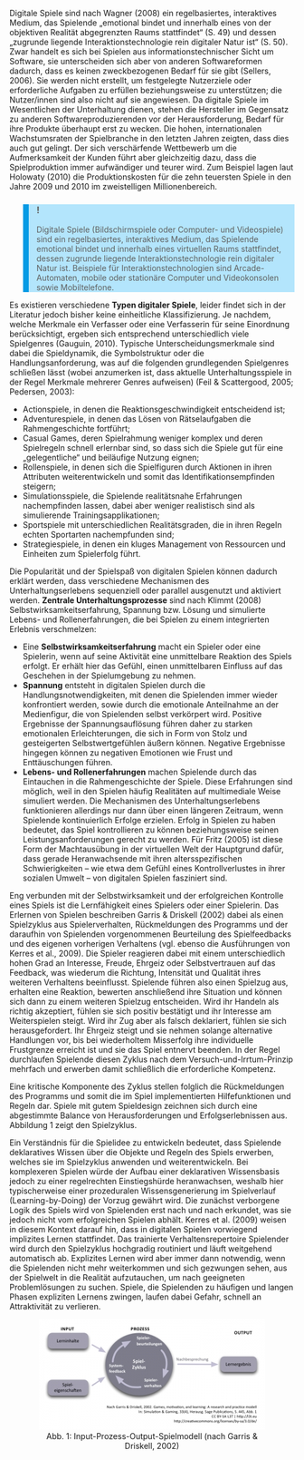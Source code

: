 Digitale Spiele sind nach Wagner (2008) ein regelbasiertes, interaktives Medium, das Spielende „emotional bindet und innerhalb eines von der objektiven Realität abgegrenzten Raums stattfindet“ (S. 49) und dessen „zugrunde liegende Interaktionstechnologie rein digitaler Natur ist“ (S. 50). Zwar handelt es sich bei Spielen aus informationstechnischer Sicht um Software, sie unterscheiden sich aber von anderen Softwareformen dadurch, dass es keinen zweckbezogenen Bedarf für sie gibt (Sellers, 2006). Sie werden nicht erstellt, um festgelegte Nutzerziele oder erforderliche Aufgaben zu erfüllen beziehungsweise zu unterstützen; die Nutzer/innen sind also nicht auf sie angewiesen. Da digitale Spiele im Wesentlichen der Unterhaltung dienen, stehen die Hersteller im Gegensatz zu anderen Softwareproduzierenden vor der Herausforderung, Bedarf für ihre Produkte überhaupt erst zu wecken. Die hohen, internationalen Wachstumsraten der Spielbranche in den letzten Jahren zeigten, dass dies auch gut gelingt. Der sich verschärfende Wettbewerb um die Aufmerksamkeit der Kunden führt aber gleichzeitig dazu, dass die Spielproduktion immer aufwändiger und teurer wird. Zum Beispiel lagen laut Holowaty (2010) die Produktionskosten für die zehn teuersten Spiele in den Jahre 2009 und 2010 im zweistelligen Millionenbereich.

<blockquote style="background: #B3E5FC; border-left: 10px solid #039BE5">

### !

Digitale Spiele (Bildschirmspiele oder Computer- und Videospiele) sind ein regelbasiertes, interaktives Medium, das Spielende emotional bindet und innerhalb eines virtuellen Raums stattfindet, dessen zugrunde liegende Interaktionstechnologie rein digitaler Natur ist. Beispiele für Interaktionstechnologien sind Arcade-Automaten, mobile oder stationäre Computer und Videokonsolen sowie Mobiltelefone.

</blockquote>

Es existieren verschiedene **Typen digitaler Spiele**, leider findet sich in der Literatur jedoch bisher keine einheitliche Klassifizierung. Je nachdem, welche Merkmale ein Verfasser oder eine Verfasserin für seine Einordnung berücksichtigt, ergeben sich entsprechend unterschiedlich viele Spielgenres (Gauguin, 2010). Typische Unterscheidungsmerkmale sind dabei die Spieldynamik, die Symbolstruktur oder die Handlungsanforderung, was auf die folgenden grundlegenden Spielgenres schließen lässt (wobei anzumerken ist, dass aktuelle Unterhaltungsspiele in der Regel Merkmale mehrerer Genres aufweisen) (Feil &amp; Scattergood, 2005; Pedersen, 2003):

- Actionspiele, in denen die Reaktionsgeschwindigkeit entscheidend ist;
- Adventurespiele, in denen das Lösen von Rätselaufgaben die Rahmengeschichte fortführt;
- Casual Games, deren Spielrahmung weniger komplex und deren Spielregeln schnell erlernbar sind, so dass sich die Spiele gut für eine „gelegentliche“ und beiläufige Nutzung eignen;
- Rollenspiele, in denen sich die Spielfiguren durch Aktionen in ihren Attributen weiterentwickeln und somit das Identifikationsempfinden steigern;
- Simulationsspiele, die Spielende realitätsnahe Erfahrungen nachempfinden lassen, dabei aber weniger realistisch sind als simulierende Trainingsapplikationen;
- Sportspiele mit unterschiedlichen Realitätsgraden, die in ihren Regeln echten Sportarten nachempfunden sind;
- Strategiespiele, in denen ein kluges Management von Ressourcen und Einheiten zum Spielerfolg führt.

Die Popularität und der Spielspaß von digitalen Spielen können dadurch erklärt werden, dass verschiedene Mechanismen des Unterhaltungserlebens sequenziell oder parallel ausgenutzt und aktiviert werden. **Zentrale Unterhaltungsprozesse** sind nach Klimmt (2008) Selbstwirksamkeitserfahrung, Spannung bzw. Lösung und simulierte Lebens- und Rollenerfahrungen, die bei Spielen zu einem integrierten Erlebnis verschmelzen:

- Eine **Selbstwirksamkeitserfahrung** macht ein Spieler oder eine Spielerin, wenn auf seine Aktivität eine unmittelbare Reaktion des Spiels erfolgt. Er erhält hier das Gefühl, einen unmittelbaren Einfluss auf das Geschehen in der Spielumgebung zu nehmen.
- **Spannung** entsteht in digitalen Spielen durch die Handlungsnotwendigkeiten, mit denen die Spielenden immer wieder konfrontiert werden, sowie durch die emotionale Anteilnahme an der Medienfigur, die von Spielenden selbst verkörpert wird. Positive Ergebnisse der Spannungsauflösung führen daher zu starken emotionalen Erleichterungen, die sich in Form von Stolz und gesteigerten Selbstwertgefühlen äußern können. Negative Ergebnisse hingegen können zu negativen Emotionen wie Frust und Enttäuschungen führen.
- **Lebens- und Rollenerfahrungen** machen Spielende durch das Eintauchen in die Rahmengeschichte der Spiele. Diese Erfahrungen sind möglich, weil in den Spielen häufig Realitäten auf multimediale Weise simuliert werden. Die Mechanismen des Unterhaltungserlebens funktionieren allerdings nur dann über einen längeren Zeitraum, wenn Spielende kontinuierlich Erfolge erzielen. Erfolg in Spielen zu haben bedeutet, das Spiel kontrollieren zu können beziehungsweise seinen Leistungsanforderungen gerecht zu werden. Für Fritz (2005) ist diese Form der Machtausübung in der virtuellen Welt der Hauptgrund dafür, dass gerade Heranwachsende mit ihren altersspezifischen Schwierigkeiten – wie etwa dem Gefühl eines Kontrollverlustes in ihrer sozialen Umwelt – von digitalen Spielen fasziniert sind.

Eng verbunden mit der Selbstwirksamkeit und der erfolgreichen Kontrolle eines Spiels ist die Lernfähigkeit eines Spielers oder einer Spielerin. Das Erlernen von Spielen beschreiben Garris &amp; Driskell (2002) dabei als einen Spielzyklus aus Spielerverhalten, Rückmeldungen des Programms und der daraufhin von Spielenden vorgenommenen Beurteilung des Spielfeedbacks und des eigenen vorherigen Verhaltens (vgl. ebenso die Ausführungen von Kerres et al., 2009). Die Spieler reagieren dabei mit einem unterschiedlich hohen Grad an Interesse, Freude, Ehrgeiz oder Selbstvertrauen auf das Feedback, was wiederum die Richtung, Intensität und Qualität ihres weiteren Verhaltens beeinflusst. Spielende führen also einen Spielzug aus, erhalten eine Reaktion, bewerten anschließend ihre Situation und können sich dann zu einem weiteren Spielzug entscheiden. Wird ihr Handeln als richtig akzeptiert, fühlen sie sich positiv bestätigt und ihr Interesse am Weiterspielen steigt. Wird ihr Zug aber als falsch deklariert, fühlen sie sich herausgefordert. Ihr Ehrgeiz steigt und sie nehmen solange alternative Handlungen vor, bis bei wiederholtem Misserfolg ihre individuelle Frustgrenze erreicht ist und sie das Spiel entnervt beenden. In der Regel durchlaufen Spielende diesen Zyklus nach dem Versuch-und-Irrtum-Prinzip mehrfach und erwerben damit schließlich die erforderliche Kompetenz.

Eine kritische Komponente des Zyklus stellen folglich die Rückmeldungen des Programms und somit die im Spiel implementierten Hilfefunktionen und Regeln dar. Spiele mit gutem Spieldesign zeichnen sich durch eine abgestimmte Balance von Herausforderungen und Erfolgserlebnissen aus. Abbildung 1 zeigt den Spielzyklus.

Ein Verständnis für die Spielidee zu entwickeln bedeutet, dass Spielende deklaratives Wissen über die Objekte und Regeln des Spiels erwerben, welches sie im Spielzyklus anwenden und weiterentwickeln. Bei komplexeren Spielen würde der Aufbau einer deklarativen Wissensbasis jedoch zu einer regelrechten Einstiegshürde heranwachsen, weshalb hier typischerweise einer prozeduralen Wissensgenerierung im Spielverlauf (Learning-by-Doing) der Vorzug gewährt wird. Die zunächst verborgene Logik des Spiels wird von Spielenden erst nach und nach erkundet, was sie jedoch nicht vom erfolgreichen Spielen abhält. Kerres et al. (2009) weisen in diesem Kontext darauf hin, dass in digitalen Spielen vorwiegend implizites Lernen stattfindet. Das trainierte Verhaltensrepertoire Spielender wird durch den Spielzyklus hochgradig routiniert und läuft weitgehend automatisch ab. Explizites Lernen wird aber immer dann notwendig, wenn die Spielenden nicht mehr weiterkommen und sich gezwungen sehen, aus der Spielwelt in die Realität aufzutauchen, um nach geeigneten Problemlösungen zu suchen. Spiele, die Spielenden zu häufigen und langen Phasen expliziten Lernens zwingen, laufen dabei Gefahr, schnell an Attraktivität zu verlieren.

<center><figure>
  <img src="img/1_InputProzessOutputSpielmodell_nach_Garris_amp_Driskell_2002.png" alt="Abb. 1: Input-Prozess-Output-Spielmodell (nach Garris &amp; Driskell, 2002)">
  <figcaption>Abb. 1: Input-Prozess-Output-Spielmodell (nach Garris &amp; Driskell, 2002)</figcaption>
</figure></center>

